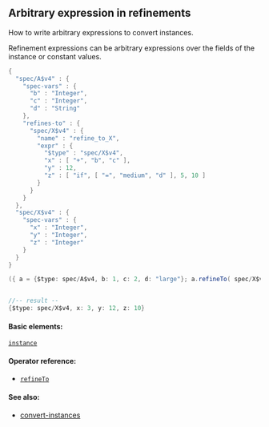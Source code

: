 ## Arbitrary expression in refinements

How to write arbitrary expressions to convert instances.

Refinement expressions can be arbitrary expressions over the fields of the instance or constant values.

```java
{
  "spec/A$v4" : {
    "spec-vars" : {
      "b" : "Integer",
      "c" : "Integer",
      "d" : "String"
    },
    "refines-to" : {
      "spec/X$v4" : {
        "name" : "refine_to_X",
        "expr" : {
          "$type" : "spec/X$v4",
          "x" : [ "+", "b", "c" ],
          "y" : 12,
          "z" : [ "if", [ "=", "medium", "d" ], 5, 10 ]
        }
      }
    }
  },
  "spec/X$v4" : {
    "spec-vars" : {
      "x" : "Integer",
      "y" : "Integer",
      "z" : "Integer"
    }
  }
}
```

```java
({ a = {$type: spec/A$v4, b: 1, c: 2, d: "large"}; a.refineTo( spec/X$v4 ) })


//-- result --
{$type: spec/X$v4, x: 3, y: 12, z: 10}
```

#### Basic elements:

[`instance`](../jadeite-basic-syntax-reference.md#instance)

#### Operator reference:

* [`refineTo`](../jadeite-full-reference.md#refineTo)


#### See also:

* [convert-instances](convert-instances.md)


